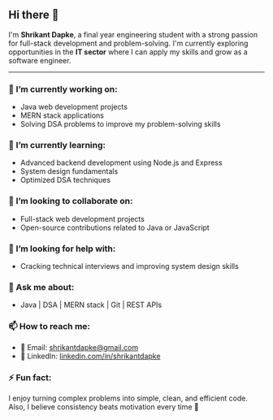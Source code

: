 ## Hi there 👋

I'm **Shrikant Dapke**, a final year engineering student with a strong passion for full-stack development and problem-solving. I'm currently exploring opportunities in the **IT sector** where I can apply my skills and grow as a software engineer.

---

### 🔭 I’m currently working on:
- Java web development projects
- MERN stack applications
- Solving DSA problems to improve my problem-solving skills

### 🌱 I’m currently learning:
- Advanced backend development using Node.js and Express
- System design fundamentals
- Optimized DSA techniques

### 👯 I’m looking to collaborate on:
- Full-stack web development projects
- Open-source contributions related to Java or JavaScript

### 🤔 I’m looking for help with:
- Cracking technical interviews and improving system design skills

### 💬 Ask me about:
- Java | DSA | MERN stack | Git | REST APIs

### 📫 How to reach me:
- 📧 Email: shrikantdapke@gmail.com
- 💼 LinkedIn: [linkedin.com/in/shrikantdapke](https://www.linkedin.com/in/shrikant-dapke-1695a6314/)

### ⚡ Fun fact:
I enjoy turning complex problems into simple, clean, and efficient code. Also, I believe consistency beats motivation every time 💪
